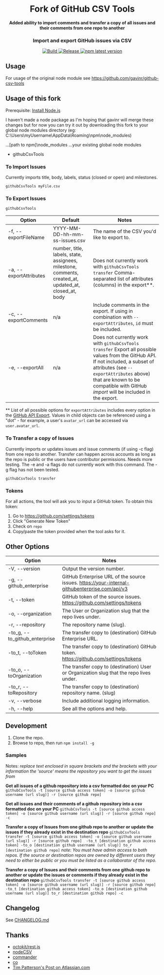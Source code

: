 <h1 align="center" style="border-bottom: none;">Fork of GitHub CSV Tools</h1>
<h4 align="center">Added ability to import comments and transfer a copy of all issues and their comments from one repo to another</h4>
<h3 align="center">Import and export GitHub issues via CSV</h3>
<p align="center">
  
  <a href="https://github.com/gavinr/github-csv-tools/actions?query=workflow%3ATest+branch%3Amaster">
    <img alt="Build" src="https://github.com/gavinr/github-csv-tools/workflows/Test/badge.svg">
  </a> 
  <a href="https://github.com/gavinr/github-csv-tools/actions?query=workflow%3ARelease+branch%3Amaster">
    <img alt="Release" src="https://github.com/gavinr/github-csv-tools/workflows/Release/badge.svg">
  </a> 
  <a href="https://www.npmjs.com/package/github-csv-tools">
    <img alt="npm latest version" src="https://img.shields.io/npm/v/github-csv-tools/latest.svg">
  </a>
</p>

## Usage 

For usage of the original node module see https://github.com/gavinr/github-csv-tools

## Usage of this fork

Prerequisite: [Install Node.js](https://nodejs.org/en/)

I haven't made a node package as I'm hoping that gavinr will merge these changes but for now you can try it out by downloading this fork to your global node modules directory (eg: C:\Users\myUsername\AppData\Roaming\npm\node_modules)

...[path to npm]\node_modules
  ...your existing global node modules
  - githubCsvTools


### To Import Issues

Currently imports title, body, labels, status (closed or open) and milestones.

```
githubCsvTools myFile.csv
```

### To Export Issues

```
githubCsvTools
```

| Option                 | Default                                                                                               | Notes                                                                                                                                                                                                         |
| ---------------------- | ----------------------------------------------------------------------------------------------------- | ------------------------------------------------------------------------------------------------------------------------------------------------------------------------------------------------------------- |
| -f, --exportFileName   | YYYY-MM-DD-hh-mm-ss-issues.csv                                                                        | The name of the CSV you'd like to export to.                                                                                                                                                                  |
| -a, --exportAttributes | number, title, labels, state, assignees, milestone, comments, created_at, updated_at, closed_at, body | Does not currently work with `githubCsvTools transfer` Comma-separated list of attributes (columns) in the export**.                                                                                                                                                 |
| -c, --exportComments   | n/a                                                                                                   | Include comments in the export. If using in combination with `--exportAttributes`, `id` must be included.                                                                                                     |
| -e, --exportAll        | n/a                                                                                                   | Does not currently work with `githubCsvTools transfer` Export all possible values from the GitHub API. If not included, a subset of attributes (see `--exportAttributes` above) that are known to be compatible with GitHub *import* will be included in the export. |

** List of all possible options for `exportAttributes` includes every option in the [GitHub API Export](https://developer.github.com/v3/issues/#response-4). Values in child objects can be referenced using a "dot" - for example, a user's `avatar_url` can be accessed via `user.avatar_url`.


### To Transfer a copy of Issues


Currently imports or updates issues and issue comments (if using -c flag) from one repo to another. Transfer can happen across accounts as long as the repo is public or the users have contributor permissions. Needs more testing. The -e and -a flags do not currently work with this command. The -g flag has not been tested.

```
githubCsvTools transfer
```
                                                                                               
### Tokens

For all actions, the tool will ask you to input a GitHub token. To obtain this token:

1. Go to https://github.com/settings/tokens
2. Click "Generate New Token"
3. Check on `repo`
4. Copy/paste the token provided when the tool asks for it.

## Other Options

| Option                         | Notes                                                                         |
| ------------------------------ | ----------------------------------------------------------------------------- |
| -V, --version                  | Output the version number.                                                    |
| -g, --github_enterprise        | GitHub Enterprise URL of the source issues. https://your-internal-githubenterprise.com/api/v3 |
| -t, --token                    | GitHub token of the source issues. https://github.com/settings/tokens         |
| -o, --organization             | The User or Organization slug that the repo lives under.                      |
| -r, --repository               | The repository name (slug).                                                   |
| -to_g, --to_github_enterprise  | The transfer copy to (destination) GitHub Enterprise URL.                     |
| -to_t, --toToken               | The transfer copy to (destination) GitHub token. https://github.com/settings/tokens |
| -to_o, --toOrganization        | The transfer copy to (destination) User or Organization slug that the repo lives under.|
| -to_r, --toRepository          | The transfer copy to (destination) repository name. (slug)                             |
| -v, --verbose                  | Include additional logging information.                                       |
| -h, --help                     | See all the options and help.                                                 |


## Development

1. Clone the repo.
2. Browse to repo, then run `npm install -g`

### Samples
Notes:
_replace text enclosed in square brackets and the brackets with your information_
_the 'source' means the repository you want to get the issues from_

**Get all issues of a github repository into a csv formatted doc on your PC**
`githubCsvTools -t [source github access token] -o [source github username (url slug)] -r [source github repo] `

**Get all issues and their comments of a github repository into a csv formatted doc on your PC**
`githubCsvTools -t [source github access token] -o [source github username (url slug)] -r [source github repo] -c `

**Transfer a copy of Issues from one github repo to another or update the issues if they already exist in the destination repo**
`githubCsvTools transfer -t [source github access token] -o [source github username (url slug)] -r [source github repo]  -to_t [destination github access token] -to_o [destination github username (url slug)] to_r [destination github repo]`
_note: You must have admin access to both repos. If the source or destination repos are owned by different users they need to either be public or you must be listed as a collaborator of the repo._

**Transfer a copy of Issues and their comments from one github repo to another or update the issues or comments if they already exist in the destination repo**
`githubCsvTools transfer -t [source github access token] -o [source github username (url slug)] -r [source github repo]  -to_t [destination github access token] -to_o [destination github username (url slug)] to_r [destination github repo] -c`



## Changelog

See [CHANGELOG.md](https://github.com/gavinr/github-csv-tools/blob/master/CHANGELOG.md)

## Thanks

- [octokit/rest.js](https://octokit.github.io/rest.js/)
- [nodeCSV](https://www.npmjs.com/package/csv)
- [commander](https://www.npmjs.com/package/commander)
- [co](https://www.npmjs.com/package/co)
- [Tim Patterson's Post on Atlassian.com](https://developer.atlassian.com/blog/2015/11/scripting-with-node/)
